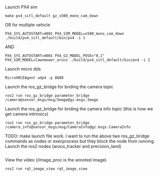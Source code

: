 Launch PX4 sim
```
make px4_sitl_default gz_x500_mono_cam_down
```
OR for multiple vehicle
```
PX4_SYS_AUTOSTART=4001 PX4_SIM_MODEL=x500_mono_cam_down ./build/px4_sitl_default/bin/px4 -i 1

```
AND
```
PX4_SYS_AUTOSTART=4001 PX4_GZ_MODEL_POSE="0,1" PX4_SIM_MODEL=lawnmower_aruco ./build/px4_sitl_default/bin/px4 -i 2

```

Launch micro dds
```
MicroXRCEAgent udp4 -p 8888
```

Launch the ros_gz_bridge for briding the camera topic
```
ros2 run ros_gz_bridge parameter_bridge /camera@sensor_msgs/msg/Image@gz.msgs.Image
```

Launch the ros_gz_bridge for briding the camera info topic (this is how we get camera intrinsics)
```
ros2 run ros_gz_bridge parameter_bridge /camera_info@sensor_msgs/msg/CameraInfo@gz.msgs.CameraInfo
```


TODO: make launch file work. I want to run the above two ros_gz_bridge commands as nodes or execprocess but they block
the node from running.
Launch the ros2 nodes (aruco_tracker and precision_land)
```
```


View the video (/image_proc is the annoted image)
```
ros2 run rqt_image_view rqt_image_view
```